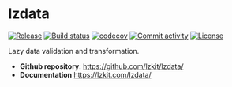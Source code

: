 # lzdata

[![Release](https://img.shields.io/github/v/release/lzkit/lzdata)](https://img.shields.io/github/v/release/lzkit/lzdata)
[![Build status](https://img.shields.io/github/actions/workflow/status/lzkit/lzdata/main.yml?branch=main)](https://github.com/lzkit/lzdata/actions/workflows/main.yml?query=branch%3Amain)
[![codecov](https://codecov.io/gh/lzkit/lzdata/branch/main/graph/badge.svg)](https://codecov.io/gh/lzkit/lzdata)
[![Commit activity](https://img.shields.io/github/commit-activity/m/lzkit/lzdata)](https://img.shields.io/github/commit-activity/m/lzkit/lzdata)
[![License](https://img.shields.io/github/license/lzkit/lzdata)](https://img.shields.io/github/license/lzkit/lzdata)

Lazy data validation and transformation.

- **Github repository**: <https://github.com/lzkit/lzdata/>
- **Documentation** <https://lzkit.com/lzdata/>

